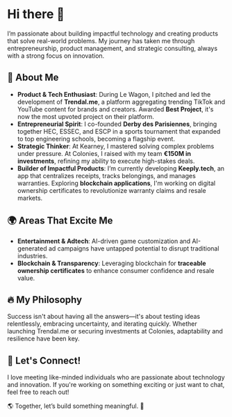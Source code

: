 # Hi there 👋

I’m passionate about building impactful technology and creating products that solve real-world problems. My journey has taken me through entrepreneurship, product management, and strategic consulting, always with a strong focus on innovation.

## 🚀 About Me

- **Product & Tech Enthusiast**: During Le Wagon, I pitched and led the development of **Trendal.me**, a platform aggregating trending TikTok and YouTube content for brands and creators. Awarded **Best Project**, it's now the most upvoted project on their platform.
- **Entrepreneurial Spirit**: I co-founded **Derby des Parisiennes**, bringing together HEC, ESSEC, and ESCP in a sports tournament that expanded to top engineering schools, becoming a flagship event.
- **Strategic Thinker**: At Kearney, I mastered solving complex problems under pressure. At Colonies, I raised with my team **€150M in investments**, refining my ability to execute high-stakes deals.
- **Builder of Impactful Products**: I’m currently developing **Keeply.tech**, an app that centralizes receipts, tracks belongings, and manages warranties. Exploring **blockchain applications**, I'm working on digital ownership certificates to revolutionize warranty claims and resale markets.

## 🌍 Areas That Excite Me

- **Entertainment & Adtech**: AI-driven game customization and AI-generated ad campaigns have untapped potential to disrupt traditional industries.
- **Blockchain & Transparency**: Leveraging blockchain for **traceable ownership certificates** to enhance consumer confidence and resale value.

## 🔥 My Philosophy

Success isn't about having all the answers—it's about testing ideas relentlessly, embracing uncertainty, and iterating quickly. Whether launching Trendal.me or securing investments at Colonies, adaptability and resilience have been key.

## 🤝 Let's Connect!

I love meeting like-minded individuals who are passionate about technology and innovation. If you're working on something exciting or just want to chat, feel free to reach out!

🌎 Together, let’s build something meaningful. 🚀

